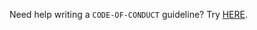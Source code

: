 Need help writing a `CODE-OF-CONDUCT` guideline? Try [HERE](https://www.contributor-covenant.org/).
